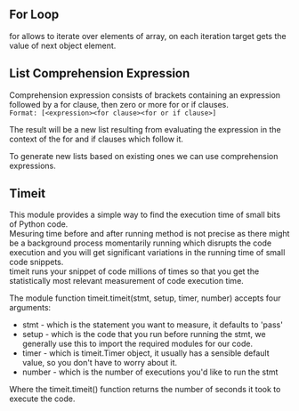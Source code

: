 ## For Loop

for allows to iterate over elements of array, on each iteration target gets the value of next object element.

## List Comprehension Expression
Comprehension expression consists of brackets containing an expression followed by a for clause, then zero or more for
or if clauses. \
`Format: [<expression><for clause><for or if clause>]`

The result will be a new list resulting from evaluating the expression in the context of the for and if clauses which
follow it.

To generate new lists based on existing ones we can use comprehension expressions.

## Timeit
This module provides a simple way to find the execution time of small bits of Python code. \
Mesuring time before and after running method is not precise as there might be a background process momentarily running
which disrupts the code execution and you will get significant variations in the running time of small code snippets. \
timeit runs your snippet of code millions of times so that you get the statistically most relevant measurement of code 
execution time.

The module function timeit.timeit(stmt, setup, timer, number) accepts four arguments:
* stmt - which is the statement you want to measure, it defaults to 'pass'
* setup - which is the code that you run before running the stmt, we generally use this to import the required modules
for our code.
* timer - which is timeit.Timer object, it usually has a sensible default value, so you don't have to worry about it.
* number - which is the number of executions you'd like to run the stmt

Where the timeit.timeit() function returns the number of seconds it took to execute the code.